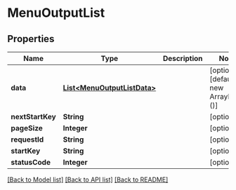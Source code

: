 # MenuOutputList

## Properties
Name | Type | Description | Notes
------------ | ------------- | ------------- | -------------
**data** | [**List&lt;MenuOutputListData&gt;**](MenuOutputListData.md) |  | [optional] [default to new ArrayList<>()]
**nextStartKey** | **String** |  | [optional] 
**pageSize** | **Integer** |  | [optional] 
**requestId** | **String** |  | [optional] 
**startKey** | **String** |  | [optional] 
**statusCode** | **Integer** |  | [optional] 

[[Back to Model list]](../README.md#documentation-for-models) [[Back to API list]](../README.md#documentation-for-api-endpoints) [[Back to README]](../README.md)



